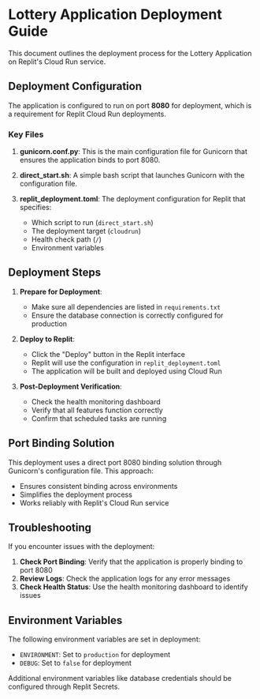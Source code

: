 # Lottery Application Deployment Guide

This document outlines the deployment process for the Lottery Application on Replit's Cloud Run service.

## Deployment Configuration

The application is configured to run on port **8080** for deployment, which is a requirement for Replit Cloud Run deployments.

### Key Files

1. **gunicorn.conf.py**: This is the main configuration file for Gunicorn that ensures the application binds to port 8080.

2. **direct_start.sh**: A simple bash script that launches Gunicorn with the configuration file.

3. **replit_deployment.toml**: The deployment configuration for Replit that specifies:
   - Which script to run (`direct_start.sh`)
   - The deployment target (`cloudrun`)
   - Health check path (`/`)
   - Environment variables

## Deployment Steps

1. **Prepare for Deployment**:
   - Make sure all dependencies are listed in `requirements.txt`
   - Ensure the database connection is correctly configured for production

2. **Deploy to Replit**:
   - Click the "Deploy" button in the Replit interface
   - Replit will use the configuration in `replit_deployment.toml`
   - The application will be built and deployed using Cloud Run

3. **Post-Deployment Verification**:
   - Check the health monitoring dashboard
   - Verify that all features function correctly
   - Confirm that scheduled tasks are running

## Port Binding Solution

This deployment uses a direct port 8080 binding solution through Gunicorn's configuration file. This approach:

- Ensures consistent binding across environments
- Simplifies the deployment process
- Works reliably with Replit's Cloud Run service

## Troubleshooting

If you encounter issues with the deployment:

1. **Check Port Binding**: Verify that the application is properly binding to port 8080
2. **Review Logs**: Check the application logs for any error messages
3. **Check Health Status**: Use the health monitoring dashboard to identify issues

## Environment Variables

The following environment variables are set in deployment:

- `ENVIRONMENT`: Set to `production` for deployment
- `DEBUG`: Set to `false` for deployment

Additional environment variables like database credentials should be configured through Replit Secrets.